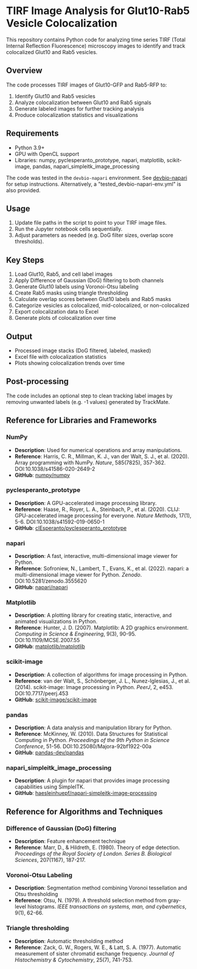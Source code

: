 # TIRF Image Analysis for Glut10-Rab5 Vesicle Colocalization

This repository contains Python code for analyzing time series TIRF (Total Internal Reflection Fluorescence) microscopy images to identify and track colocalized Glut10 and Rab5 vesicles.

## Overview

The code processes TIRF images of Glut10-GFP and Rab5-RFP to:

1. Identify Glut10 and Rab5 vesicles
2. Analyze colocalization between Glut10 and Rab5 signals
3. Generate labeled images for further tracking analysis
4. Produce colocalization statistics and visualizations

## Requirements

- Python 3.9+
- GPU with OpenCL support
- Libraries: numpy, pyclesperanto_prototype, napari, matplotlib, scikit-image, pandas, napari_simpleitk_image_processing

The code was tested in the `devbio-napari` environment. See [devbio-napari](https://github.com/haesleinhuepf/devbio-napari) for setup instructions.
Alternatively, a "tested_devbio-napari-env.yml" is also provided.

## Usage

1. Update file paths in the script to point to your TIRF image files.
2. Run the Jupyter notebook cells sequentially.
3. Adjust parameters as needed (e.g. DoG filter sizes, overlap score thresholds).

## Key Steps

1. Load Glut10, Rab5, and cell label images
2. Apply Difference of Gaussian (DoG) filtering to both channels
3. Generate Glut10 labels using Voronoi-Otsu labeling
4. Create Rab5 masks using triangle thresholding
5. Calculate overlap scores between Glut10 labels and Rab5 masks
6. Categorize vesicles as colocalized, mid-colocalized, or non-colocalized
7. Export colocalization data to Excel
8. Generate plots of colocalization over time

## Output

- Processed image stacks (DoG filtered, labeled, masked)
- Excel file with colocalization statistics
- Plots showing colocalization trends over time

## Post-processing

The code includes an optional step to clean tracking label images by removing unwanted labels (e.g. -1 values) generated by TrackMate.


## Reference for Libraries and Frameworks

### NumPy
- **Description**: Used for numerical operations and array manipulations.
- **Reference**: Harris, C. R., Millman, K. J., van der Walt, S. J., et al. (2020). Array programming with NumPy. *Nature*, 585(7825), 357-362. DOI:10.1038/s41586-020-2649-2
- **GitHub**: [numpy/numpy](https://github.com/numpy/numpy)

### pyclesperanto_prototype
- **Description**: A GPU-accelerated image processing library.
- **Reference**: Haase, R., Royer, L. A., Steinbach, P., et al. (2020). CLIJ: GPU-accelerated image processing for everyone. *Nature Methods*, 17(1), 5-6. DOI:10.1038/s41592-019-0650-1
- **GitHub**: [clEsperanto/pyclesperanto_prototype](https://github.com/clEsperanto/pyclesperanto_prototype)

### napari
- **Description**: A fast, interactive, multi-dimensional image viewer for Python.
- **Reference**: Sofroniew, N., Lambert, T., Evans, K., et al. (2022). napari: a multi-dimensional image viewer for Python. *Zenodo*. DOI:10.5281/zenodo.3555620
- **GitHub**: [napari/napari](https://github.com/napari/napari)

### Matplotlib
- **Description**: A plotting library for creating static, interactive, and animated visualizations in Python.
- **Reference**: Hunter, J. D. (2007). Matplotlib: A 2D graphics environment. *Computing in Science & Engineering*, 9(3), 90-95. DOI:10.1109/MCSE.2007.55
- **GitHub**: [matplotlib/matplotlib](https://github.com/matplotlib/matplotlib)

### scikit-image
- **Description**: A collection of algorithms for image processing in Python.
- **Reference**: van der Walt, S., Schönberger, J. L., Nunez-Iglesias, J., et al. (2014). scikit-image: Image processing in Python. *PeerJ*, 2, e453. DOI:10.7717/peerj.453
- **GitHub**: [scikit-image/scikit-image](https://github.com/scikit-image/scikit-image)

### pandas
- **Description**: A data analysis and manipulation library for Python.
- **Reference**: McKinney, W. (2010). Data Structures for Statistical Computing in Python. *Proceedings of the 9th Python in Science Conference*, 51-56. DOI:10.25080/Majora-92bf1922-00a
- **GitHub**: [pandas-dev/pandas](https://github.com/pandas-dev/pandas)

### napari_simpleitk_image_processing
- **Description**: A plugin for napari that provides image processing capabilities using SimpleITK.
- **GitHub**: [haesleinhuepf/napari-simpleitk-image-processing](https://github.com/haesleinhuepf/napari-simpleitk-image-processing)

## Reference for Algorithms and Techniques

### Difference of Gaussian (DoG) filtering
- **Description**: Feature enhancement technique
- **Reference**: Marr, D., & Hildreth, E. (1980). Theory of edge detection. *Proceedings of the Royal Society of London. Series B. Biological Sciences*, 207(1167), 187-217.

### Voronoi-Otsu Labeling
- **Description**: Segmentation method combining Voronoi tessellation and Otsu thresholding
- **Reference**: Otsu, N. (1979). A threshold selection method from gray-level histograms. *IEEE transactions on systems, man, and cybernetics*, 9(1), 62-66.

### Triangle thresholding
- **Description**: Automatic thresholding method
- **Reference**: Zack, G. W., Rogers, W. E., & Latt, S. A. (1977). Automatic measurement of sister chromatid exchange frequency. *Journal of Histochemistry & Cytochemistry*, 25(7), 741-753.
